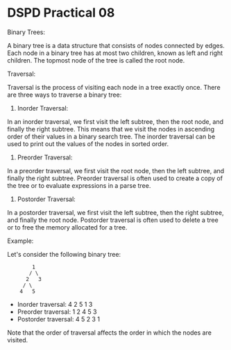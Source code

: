 # DSPD Practical 08

Binary Trees:

A binary tree is a data structure that consists of nodes connected by edges. Each node in a binary tree has at most two children, known as left and right children. The topmost node of the tree is called the root node.

Traversal:

Traversal is the process of visiting each node in a tree exactly once. There are three ways to traverse a binary tree:

1. Inorder Traversal:

In an inorder traversal, we first visit the left subtree, then the root node, and finally the right subtree. This means that we visit the nodes in ascending order of their values in a binary search tree. The inorder traversal can be used to print out the values of the nodes in sorted order.

1. Preorder Traversal:

In a preorder traversal, we first visit the root node, then the left subtree, and finally the right subtree. Preorder traversal is often used to create a copy of the tree or to evaluate expressions in a parse tree.

1. Postorder Traversal:

In a postorder traversal, we first visit the left subtree, then the right subtree, and finally the root node. Postorder traversal is often used to delete a tree or to free the memory allocated for a tree.

Example:

Let's consider the following binary tree:

```text
        1
       / \
      2   3
     / \
    4   5
```

- Inorder traversal: 4 2 5 1 3
- Preorder traversal: 1 2 4 5 3
- Postorder traversal: 4 5 2 3 1

Note that the order of traversal affects the order in which the nodes are visited.
